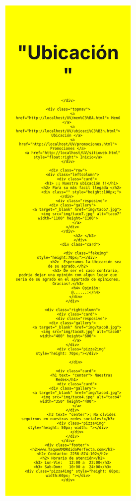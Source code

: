 <html>
<head> 
	<meta charset="UTF-8">
    <meta name="viewport" content="width=device-width, initial-scale=1.0">
    <title> Ubicación </title>
<style>
	* {
		box-sizing: border-box;
	}

	body {
		font-family: century ghotic; 
		padding: 50px;
		background: #FFFFCC;
	}

	/* Header/Blog Title */
	.header {
		padding: 30px; 
		text-align: center; 
		background: yellow;
	}

	.header h1 { 
		font-size: 60px;
	}

	/* Style the top navigation bar*/
	.topnav {
		overflow: hidden; 
		background-color: #663300;
	}

	/* Style the topnav links */ 
	.topnav a {
		float: left;
		display: block; 
		color: #ffffff; 
		text-align: center;
		padding: 16px 16px; 
		text-decoration: none;
	}

	/* Change color on hover */ 
	.topnav a:hover {
		background-color: #ffffff; 
		color: black;
	}

	/* Create two unequal columns that floats next to each other / / Left column */
	.leftcolumn {
		float: left; 
		width: 75%;
	}

	/* Right column */
	.rightcolumn {
		float: left; 
		width: 25%;
		background-color: #663300; 
		padding-left: 10px;
	}

	/* Fake image */ 
	.fakeimg {
		background-color: #ffffff; 
		width: 100%; 
		padding: 20px;
	}

	/* Add a card effect for articles */ 
	.card {
		background-color: white;
		padding: 20px; 
		margin-top: 20px;
	}

	/* Clear floats after the columns */ 
	.row::after{
		content: ""; 
		display: table; 
		clear: both;
	}

	/* Footer */ 
	.footer{
		padding: 20px; 
		text-align: center; 
		background: #ddd; 
		margin-top: 20px;
	}

/*Responsive layout - when the screen is less than 800px wide, make the two columns stack on top of each other instead of next to each other */
@media screen and (max-width: 800px) {
	.leftcolumn, .rightcolumn {
		width: 100%;
		padding: 0;
	}
}

/* Responsive layout - when the screen is less than 400px wide, make the navigation links stack on top of each other instead of next to each other */ 
@media screen and (max-width: 800px){
	.topnav a {
		float: none; 
		width: 100%;
	}
}
</style> 
</head>
<body>
	<div class="header">
		<h1 > "Ubicación" </h1>

	</div>

	<div class="topnav">
		<a href="http://localhost/UV/men%C3%BA.html"> Menú </a> 
		<a href="http://localhost/UV/ubicaci%C3%B3n.html"> Ubicación </a> 
		<a href="http://localhost/UV/promociones.html"> Promociones </a>
		<a href="http://localhost/UV/sitioweb.html" style="float:right"> Inicio</a>
	</div>

	<div class="row">
		<div class="leftcolumn">
			<div class="card">
				<h1> ¡¡ Nuestra ubicación !!</h1>
				<h2> Para su más facil llegada </h2>
				<div class="" style="height:100px;"></div> 
				<div class="resposive">
		<div class="gallery">
			<a target="_blank" href="img/taco7.jpg">
				<img src="img/taco7.jpg" alt="taco7" width="1100" height="1100">
			</a>
		</div>
	</div>
					<h2> </h2> 
				</div> 
				<div class="card"> 
				
					<div class="fakeimg" style="height:70px;"></div> 
					<h2>  Esperamos la Ubicación sea de su agrado.</h2>
					<h3> De ser el caso contrario, podria dejar una opinión con algun lugar que seria de su agrado en el apartado de opiniones, Gracias!.</h3>
					<h4> Opinión:
					@......:</h4>
			</div> 
		</div>

		<div class="rightcolumn">
			<div class="card">
				<div class="resposive">
		<div class="gallery">
			<a target="_blank" href="img/taco8.jpg">
				<img src="img/taco8.jpg" alt="taco8" width="400" height="600">
			</a>
		</div>
				<div class="pizza2img" style="height: 70px;"></div> 

			</div> 

			<div class="card"> 
				<h1 text= "center"> Nuestras Redes</h1> 
			<div class="card">
		<div class="gallery">
			<a target="_blank" href="img/taco4.jpg">
				<img src="img/taco4.jpg" alt="taco4" width="350" height="400">
			</a>
		</div>
				<h3 text= "center">¡ No olvides seguirnos en nuestras redes sociales!</h3>
				<div class="pizza4img" style="height: 50px; width: "></div>
			</div>
		</div>
	</div>
	<div class="footer"> 
		<h2>www.TaqueAMORdidaPerfecta.com</h2>
		<h2> Contacto: 2256-874-102</h2>
		<h2> Horario de atención</h2>
		<h3> Lun-Vie:   12:00 a  22:00</h3>
		<h3> Sab-Dom:   10:00 a  24:00</h3>
		<div class="pizza4img" style="height: 80px; width:60px; "></div>
	</div>
</body> 
</html>
